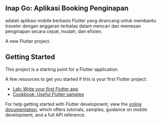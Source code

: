 ## Inap Go: Aplikasi Booking Penginapan

adalah aplikasi mobile berbasis Flutter yang dirancang untuk membantu traveler dengan anggaran terbatas dalam mencari dan memesan penginapan secara cepat, mudah, dan efisien.

A new Flutter project.

## Getting Started

This project is a starting point for a Flutter application.

A few resources to get you started if this is your first Flutter project:

- [Lab: Write your first Flutter app](https://docs.flutter.dev/get-started/codelab)
- [Cookbook: Useful Flutter samples](https://docs.flutter.dev/cookbook)

For help getting started with Flutter development, view the
[online documentation](https://docs.flutter.dev/), which offers tutorials,
samples, guidance on mobile development, and a full API reference.
